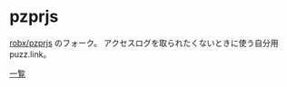 # pzprjs

[robx/pzprjs] のフォーク。
アクセスログを取られたくないときに使う自分用 puzz.link。

[一覧]

[robx/pzprjs]: https://github.com/robx/pzprjs
[一覧]: https://2koh.github.io/pzprjs/list.html
